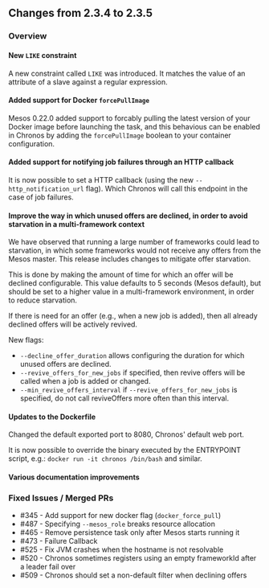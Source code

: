 ## Changes from 2.3.4 to 2.3.5

### Overview

#### New `LIKE` constraint
A new constraint called `LIKE` was introduced. It matches the value of an attribute of a slave against a regular expression.

#### Added support for Docker `forcePullImage`
Mesos 0.22.0 added support to forcably pulling the latest version of your Docker image before launching the task, and this behavious can be enabled in Chronos by adding the `forcePullImage` boolean to your container configuration.

#### Added support for notifying job failures through an HTTP callback
It is now possible to set a HTTP callback (using the new `--http_notification_url` flag). Which Chronos will call this endpoint in the case of job failures.

#### Improve the way in which unused offers are declined, in order to avoid starvation in a multi-framework context

We have observed that running a large number of frameworks could lead to starvation, in which some frameworks would not receive any offers from the Mesos master. This release includes changes to mitigate offer starvation.

This is done by making the amount of time for which an offer will be declined configurable. This value defaults to 5 seconds (Mesos default), but should be set to a higher value in a multi-framework environment, in order to reduce starvation.

If there is need for an offer (e.g., when a new job is added), then all already declined offers will be actively revived.

New flags:

* `--decline_offer_duration` allows configuring the duration for which unused offers are declined.
* `--revive_offers_for_new_jobs` if specified, then revive offers will be called when a job is added or changed.
* `--min_revive_offers_interval` if `--revive_offers_for_new_jobs` is specified, do not call reviveOffers more often than this interval.

#### Updates to the Dockerfile
Changed the default exported port to 8080, Chronos' default web port.

It is now possible to override the binary executed by the ENTRYPOINT script, e.g.: `docker run -it chronos /bin/bash` and similar.

#### Various documentation improvements

### Fixed Issues / Merged PRs
* #345 - Add support for new docker flag (`docker_force_pull`)
* #487 - Specifying `--mesos_role` breaks resource allocation
* #465 - Remove persistence task only after Mesos starts running it
* #473 - Failure Callback
* #525 - Fix JVM crashes when the hostname is not resolvable
* #520 - Chronos sometimes registers using an empty frameworkId after a leader fail over
* #509 - Chronos should set a non-default filter when declining offers
